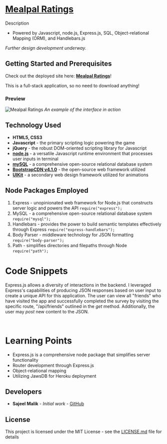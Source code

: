 # [Mealpal Ratings](https://mealpalratings.herokuapp.com/)

Description

* Powered by Javascript, node.js, Express.js, SQL, Object-relational Mapping (ORM), and Handlebars.js 

*Further design development underway.*

## Getting Started and Prerequisites

Check out the deployed site here: 
[**Mealpal Ratings**](https://mealpalratings.herokuapp.com/)!

This is a full-stack application, so no need to download anything!

### Preview 
<!-- take a picture of the image and add it into the readme  -->

![Mealpal Ratings](./preview.gif  "Mealpal Ratings")
*An example of the interface in action*

## Technology Used

* **HTML5, CSS3** 
* **Javascript** - the primary scripting logic powering the game
* **jQuery** - the robust DOM-oriented scripting library for Javascript
* [**node.js**](https://nodejs.org/en/) - a versatile Javascript runtime environment that processes user inputs in terminal
* [**mySQL**](https://www.mysql.com/) - a comprehensive open-source relational database system
* [**BootstrapCDN v4.1.0**](https://getbootstrap.com/docs/4.1/getting-started/introduction/) - the open-source web framework utilized
* [**UIKit**](https://getuikit.com/docs/) - a secondary web design framework utilized for animations


## Node Packages Employed

1. Express - unopinionated web framework for Node.js that constructs server logic and powers the API
``` require("express"); ```
2. MySQL - a comprehensive open-source relational database system
``` require("mysql"); ```
3. Handlebars - provides the power to build semantic templates effectively through Express
``` require("express-handlebars"); ```
4. Body Parser - middleware technology for JSON formatting
``` require("body-parser"); ```
5. Path - simplifies directories and filepaths through Node
``` require("path"); ```

# Code Snippets
<!-- put snippets of code inside ``` ``` so it will look like code -->
<!-- if you want to put blockquotes use a > -->

Express.js allows a diversity of interactions in the backend. I leveraged Express's capabilities of producing JSON responses based on user input to create a unique API for this application. The user can view all "friends" who have visited the app and successfully completed the survey by visiting the specific route, "/api/friends" outlined in the *get* method. Additionally, the user may *post* new content to the JSON.

```Javascript


```


```Javascript

```

# Learning Points
<!-- Learning points where you would write what you thought was helpful -->
* Express.js is a comprehensive node package that simplifies server functionality
* Router development through Express.js
* Object-relational mapping
* Utilizing JawsDB for Heroku deployment

## Developers

* **Sajeel Malik** - *Initial work* - [GitHub](https://github.com/sajeelmalik)


## License

This project is licensed under the MIT License - see the [LICENSE.md](LICENSE.md) file for details
